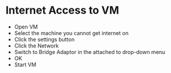 # Internet Access to VM

- Open VM
- Select the machine you cannot get internet on
- Click the settings button
- Click the Network
- Switch to Bridge Adaptor in the attached to drop-down menu
- OK
- Start VM
